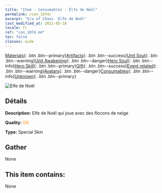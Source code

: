 ```yaml
---
title: "Item - Consumables - Elfe de Noël"
permalink: /con_1074/
excerpt: "Era of Chaos  Elfe de Noël"
last_modified_at: 2021-05-18
locale: fr
ref: "con_1074.md"
toc: false
classes: wide
---
```

 [Materials](/ItemsFR/){: .btn .btn--primary}[Artifacts](/ItemsFR/Artifacts/){: .btn .btn--success}[Unit Soul](/ItemsFR/UnitSoul/){: .btn .btn--warning}[Unit Awakening](/ItemsFR/UnitAwakening/){: .btn .btn--danger}[Hero Soul](/ItemsFR/HeroSoul/){: .btn .btn--info}[Hero Skill](/ItemsFR/HeroSkill/){: .btn .btn--primary}[Gift](/ItemsFR/Gift/){: .btn .btn--success}[Event related](/ItemsFR/Events/){: .btn .btn--warning}[Avatars](/ItemsFR/Avatars/){: .btn .btn--danger}[Consumables](/ItemsFR/Consumables/){: .btn .btn--info}[Unknown](/ItemsFR/Unknown/){: .btn .btn--primary}

 ![Elfe de Noël](/images/h/h_MutareDrake5.jpg)

## Détails
 **Description:** Elfe de Noël qui joue avec des flocons de neige

 **Quality:** <span style="color: #FF8C00">OK</span>

 **Type:** Special Skin

## Gather

  None

## This item contains:

  None

